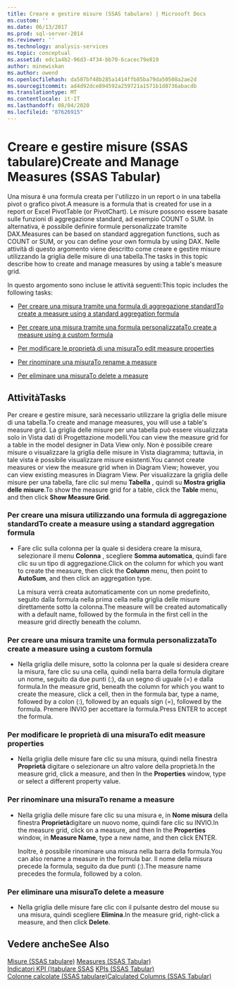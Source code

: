 ```yaml
---
title: Creare e gestire misure (SSAS tabulare) | Microsoft Docs
ms.custom: ''
ms.date: 06/13/2017
ms.prod: sql-server-2014
ms.reviewer: ''
ms.technology: analysis-services
ms.topic: conceptual
ms.assetid: edc1a4b2-96d3-4f34-bb70-6cacec79e819
author: minewiskan
ms.author: owend
ms.openlocfilehash: da507bf48b285a1414ffb85ba79da50508a2ae2d
ms.sourcegitcommit: ad4d92dce894592a259721a1571b1d8736abacdb
ms.translationtype: MT
ms.contentlocale: it-IT
ms.lasthandoff: 08/04/2020
ms.locfileid: "87626915"
---
```

# <a name="create-and-manage-measures-ssas-tabular"></a><span data-ttu-id="1669b-102">Creare e gestire misure (SSAS tabulare)</span><span class="sxs-lookup"><span data-stu-id="1669b-102">Create and Manage Measures (SSAS Tabular)</span></span>
  <span data-ttu-id="1669b-103">Una misura è una formula creata per l'utilizzo in un report o in una tabella pivot o grafico pivot.</span><span class="sxs-lookup"><span data-stu-id="1669b-103">A measure is a formula that is created for use in a report or Excel PivotTable (or PivotChart).</span></span> <span data-ttu-id="1669b-104">Le misure possono essere basate sulle funzioni di aggregazione standard, ad esempio COUNT o SUM. In alternativa, è possibile definire formule personalizzate tramite DAX.</span><span class="sxs-lookup"><span data-stu-id="1669b-104">Measures can be based on standard aggregation functions, such as COUNT or SUM, or you can define your own formula by using DAX.</span></span> <span data-ttu-id="1669b-105">Nelle attività di questo argomento viene descritto come creare e gestire misure utilizzando la griglia delle misure di una tabella.</span><span class="sxs-lookup"><span data-stu-id="1669b-105">The tasks in this topic describe how to create and manage measures by using a table's measure grid.</span></span>  
  
 <span data-ttu-id="1669b-106">In questo argomento sono incluse le attività seguenti:</span><span class="sxs-lookup"><span data-stu-id="1669b-106">This topic includes the following tasks:</span></span>  
  
-   [<span data-ttu-id="1669b-107">Per creare una misura tramite una formula di aggregazione standard</span><span class="sxs-lookup"><span data-stu-id="1669b-107">To create a measure using a standard aggregation formula</span></span>](#bkmk_create_stand)  
  
-   [<span data-ttu-id="1669b-108">Per creare una misura tramite una formula personalizzata</span><span class="sxs-lookup"><span data-stu-id="1669b-108">To create a measure using a custom formula</span></span>](#bkmk_create_custom)  
  
-   [<span data-ttu-id="1669b-109">Per modificare le proprietà di una misura</span><span class="sxs-lookup"><span data-stu-id="1669b-109">To edit measure properties</span></span>](#bkmk_edit)  
  
-   [<span data-ttu-id="1669b-110">Per rinominare una misura</span><span class="sxs-lookup"><span data-stu-id="1669b-110">To rename a measure</span></span>](#bkmk_rename)  
  
-   [<span data-ttu-id="1669b-111">Per eliminare una misura</span><span class="sxs-lookup"><span data-stu-id="1669b-111">To delete a measure</span></span>](#bkmk_delete)  
  
## <a name="tasks"></a><span data-ttu-id="1669b-112">Attività</span><span class="sxs-lookup"><span data-stu-id="1669b-112">Tasks</span></span>  
 <span data-ttu-id="1669b-113">Per creare e gestire misure, sarà necessario utilizzare la griglia delle misure di una tabella.</span><span class="sxs-lookup"><span data-stu-id="1669b-113">To create and manage measures, you will use a table's measure grid.</span></span> <span data-ttu-id="1669b-114">La griglia delle misure per una tabella può essere visualizzata solo in Vista dati di Progettazione modelli.</span><span class="sxs-lookup"><span data-stu-id="1669b-114">You can view the measure grid for a table in the model designer in Data View only.</span></span> <span data-ttu-id="1669b-115">Non è possibile creare misure o visualizzare la griglia delle misure in Vista diagramma; tuttavia, in tale vista è possibile visualizzare misure esistenti.</span><span class="sxs-lookup"><span data-stu-id="1669b-115">You cannot create measures or view the measure grid when in Diagram View; however, you can view existing measures in Diagram View.</span></span> <span data-ttu-id="1669b-116">Per visualizzare la griglia delle misure per una tabella, fare clic sul menu **Tabella** , quindi su **Mostra griglia delle misure**.</span><span class="sxs-lookup"><span data-stu-id="1669b-116">To show the measure grid for a table, click the **Table** menu, and then click **Show Measure Grid**.</span></span>  
  
###  <a name="to-create-a-measure-using-a-standard-aggregation-formula"></a><a name="bkmk_create_stand"></a><span data-ttu-id="1669b-117">Per creare una misura utilizzando una formula di aggregazione standard</span><span class="sxs-lookup"><span data-stu-id="1669b-117">To create a measure using a standard aggregation formula</span></span>  
  
-   <span data-ttu-id="1669b-118">Fare clic sulla colonna per la quale si desidera creare la misura, selezionare il menu **Colonna** , scegliere **Somma automatica**, quindi fare clic su un tipo di aggregazione.</span><span class="sxs-lookup"><span data-stu-id="1669b-118">Click on the column for which you want to create the measure, then click the **Column** menu, then point to **AutoSum**, and then click an aggregation type.</span></span>  
  
     <span data-ttu-id="1669b-119">La misura verrà creata automaticamente con un nome predefinito, seguito dalla formula nella prima cella nella griglia delle misure direttamente sotto la colonna.</span><span class="sxs-lookup"><span data-stu-id="1669b-119">The measure will be created automatically with a default name, followed by the formula in the first cell in the measure grid directly beneath the column.</span></span>  
  
###  <a name="to-create-a-measure-using-a-custom-formula"></a><a name="bkmk_create_custom"></a> <span data-ttu-id="1669b-120">Per creare una misura tramite una formula personalizzata</span><span class="sxs-lookup"><span data-stu-id="1669b-120">To create a measure using a custom formula</span></span>  
  
-   <span data-ttu-id="1669b-121">Nella griglia delle misure, sotto la colonna per la quale si desidera creare la misura, fare clic su una cella, quindi nella barra della formula digitare un nome, seguito da due punti (:), da un segno di uguale (=) e dalla formula.</span><span class="sxs-lookup"><span data-stu-id="1669b-121">In the measure grid, beneath the column for which you want to create the measure, click a cell, then in the formula bar, type a name, followed by a colon (:), followed by an equals sign (=), followed by the formula.</span></span> <span data-ttu-id="1669b-122">Premere INVIO per accettare la formula.</span><span class="sxs-lookup"><span data-stu-id="1669b-122">Press ENTER to accept the formula.</span></span>  
  
###  <a name="to-edit-measure-properties"></a><a name="bkmk_edit"></a><span data-ttu-id="1669b-123">Per modificare le proprietà di una misura</span><span class="sxs-lookup"><span data-stu-id="1669b-123">To edit measure properties</span></span>  
  
-   <span data-ttu-id="1669b-124">Nella griglia delle misure fare clic su una misura, quindi nella finestra **Proprietà** digitare o selezionare un altro valore della proprietà.</span><span class="sxs-lookup"><span data-stu-id="1669b-124">In the measure grid, click a measure, and then In the **Properties** window, type or select a different property value.</span></span>  
  
###  <a name="to-rename-a-measure"></a><a name="bkmk_rename"></a><span data-ttu-id="1669b-125">Per rinominare una misura</span><span class="sxs-lookup"><span data-stu-id="1669b-125">To rename a measure</span></span>  
  
-   <span data-ttu-id="1669b-126">Nella griglia delle misure fare clic su una misura e, in **Nome misura** della finestra **Proprietà**digitare un nuovo nome, quindi fare clic su INVIO.</span><span class="sxs-lookup"><span data-stu-id="1669b-126">In the measure grid, click on a measure, and then In the **Properties** window, in **Measure Name**, type a new name, and then click ENTER.</span></span>  
  
     <span data-ttu-id="1669b-127">Inoltre, è possibile rinominare una misura nella barra della formula.</span><span class="sxs-lookup"><span data-stu-id="1669b-127">You can also rename a measure in the formula bar.</span></span> <span data-ttu-id="1669b-128">Il nome della misura precede la formula, seguito da due punti (:).</span><span class="sxs-lookup"><span data-stu-id="1669b-128">The measure name precedes the formula, followed by a colon.</span></span>  
  
###  <a name="to-delete-a-measure"></a><a name="bkmk_delete"></a><span data-ttu-id="1669b-129">Per eliminare una misura</span><span class="sxs-lookup"><span data-stu-id="1669b-129">To delete a measure</span></span>  
  
-   <span data-ttu-id="1669b-130">Nella griglia delle misure fare clic con il pulsante destro del mouse su una misura, quindi scegliere **Elimina**.</span><span class="sxs-lookup"><span data-stu-id="1669b-130">In the measure grid, right-click a measure, and then click **Delete**.</span></span>  
  
## <a name="see-also"></a><span data-ttu-id="1669b-131">Vedere anche</span><span class="sxs-lookup"><span data-stu-id="1669b-131">See Also</span></span>  
 <span data-ttu-id="1669b-132">[Misure &#40;SSAS tabulare&#41;](measures-ssas-tabular.md) </span><span class="sxs-lookup"><span data-stu-id="1669b-132">[Measures &#40;SSAS Tabular&#41;](measures-ssas-tabular.md) </span></span>  
 <span data-ttu-id="1669b-133">[Indicatori KPI &#40;&#41;tabulare SSAS](kpis-ssas-tabular.md) </span><span class="sxs-lookup"><span data-stu-id="1669b-133">[KPIs &#40;SSAS Tabular&#41;](kpis-ssas-tabular.md) </span></span>  
 [<span data-ttu-id="1669b-134">Colonne calcolate &#40;SSAS tabulare&#41;</span><span class="sxs-lookup"><span data-stu-id="1669b-134">Calculated Columns &#40;SSAS Tabular&#41;</span></span>](ssas-calculated-columns.md)  
  
  
